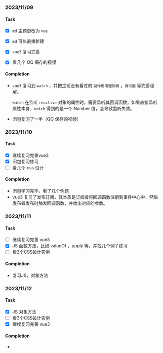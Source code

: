 ### 2023/11/09

#### Task

- [x] `md` 主题更改为 `vue`
- [x] `md` 可以直接新建

- [x] `vue3` 复习完善
- [x] 看几个 QQ 保存的视频

#### Completion

- `vue3` 复习到 `watch` ，并把之前没有看过的 `副作用清理回调` ，`调试器` 等完善理解。

  `watch` 在监听 `reactive` 对象的属性时，需要监听其回调函数，如果直接监听属性本身，`watch` 得到的是一个 Number 值，会导致监听失效。

- 闭包复习了一半（QQ 保存的视频）



### 2023/11/10

#### Task

- [x] 继续复习完善vue3
- [x] 闭包复习练习
- [ ] 看几个 css 设计

#### Completion

- 闭包学习完毕，看了几个例题
- vue3 复习了发布订阅，其本质是订阅者将回调函数注册到事件中心中，然后发布者发布时触发回调函数，并给出对应的参数。



### 2023/11/11

#### Task

- [ ] 继续复习完善 vue3
- [x] JS 函数方法，比如 valueOf ，apply 等，并找几个例子练习
- [ ] 看2个CSS设计实例

#### Completion

- 复习JS，对象方法



### 2023/11/12

#### Task

- [x] JS 对象方法
- [ ] 看3个CSS设计实例
- [x] 继续复习完善 vue3

#### Completion

- 
